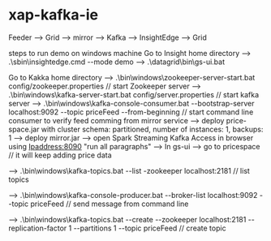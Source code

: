 # xap-kafka-ie
Feeder --> Grid --> mirror --> Kafka --> InsightEdge --> Grid

steps to run demo on windows machine
Go to Insight home directory
-->  .\sbin\insightedge.cmd --mode demo
-->  .\datagrid\bin\gs-ui.bat

Go to Kakka home directory
-->  .\bin\windows\zookeeper-server-start.bat config/zookeeper.properties // start Zookeeper server
-->  .\bin\windows\kafka-server-start.bat config/server.properties // start kafka server
-->  .\bin\windows\kafka-console-consumer.bat --bootstrap-server localhost:9092 --topic priceFeed --from-beginning // start command line consumer to verify feed comming from mirror service
-->  deploy price-space.jar with cluster schema: partitioned, number of instances: 1, backups: 1
-->  deploy mirror.jar
-->  open Spark Streaming Kafka Access in browser using <Ipaddress:8090> "run all paragraphs"
-->  In gs-ui --> go to pricespace // it will keep adding price data

-->  .\bin\windows\kafka-topics.bat --list -zookeeper localhost:2181 // list topics

-->  .\bin\windows\kafka-console-producer.bat --broker-list localhost:9092 --topic priceFeed // send message from command line

-->  .\bin\windows\kafka-topics.bat --create --zookeeper localhost:2181 --replication-factor 1 --partitions 1 --topic priceFeed // create topic